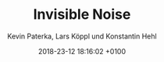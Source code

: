 ---
layout: post
author: "Kevin Paterka, Lars Köppl und Konstantin Hehl"
date:   2018-23-12 18:16:02 +0100
title:  "Invisible Noise"
text: "Wo befinde ich mich gerade, und was geschieht in diesem Augenblick? Unsere Sinneseindrücke helfen uns, diese Fragen zu beantworten und die Orientierung zu behalten. Tag und Nacht empfangen wir fortlaufend eine Vielzahl von Reizen und Stimulationen, die wir dank speziellen Nervenzellen – unseren Sinneszellen – wahrnehmen.

Diese vermeintlich freie Entdeckung unserer Umwelt wird von unserem Unterbewusstsein gesteuert um von der Vielzahl der Eindrücke nicht erdrückt zu werden. Invisible Noise spielt mit unserer Aufmerksamkeit zwischen Hörsinn und Sehsinn.Die Unterstützung unserer Augen um ein Geräusch klar zu definieren entfällt. 

Das Unhörbare wird hörbar.

Machen wir uns der Vielfalt unserer Sinneseindrücke bewusst, beginnt die Stadt unsichtbare Geschichten zu erzählen.Alltagsgeräusche werden zur Rhythmen und die Großstadt schlussendlich zum Orchester. "
imgMin: 
  - "https://raw.githubusercontent.com/Ebertplatz/images/master/21-12-2018-post-6/miniaturen/001.JPG"
  - "https://raw.githubusercontent.com/Ebertplatz/images/master/21-12-2018-post-6/miniaturen/002.JPG"
  - "https://raw.githubusercontent.com/Ebertplatz/images/master/21-12-2018-post-6/miniaturen/006.JPG"
  - "https://raw.githubusercontent.com/Ebertplatz/images/master/21-12-2018-post-6/miniaturen/006.JPG"
  - "https://raw.githubusercontent.com/Ebertplatz/images/master/21-12-2018-post-6/miniaturen/005.JPG"
  - "https://raw.githubusercontent.com/Ebertplatz/images/master/21-12-2018-post-6/miniaturen/006.JPG"
  - "https://raw.githubusercontent.com/Ebertplatz/images/master/21-12-2018-post-6/miniaturen/007.JPG"
  - "https://raw.githubusercontent.com/Ebertplatz/images/master/21-12-2018-post-6/miniaturen/008.JPG"
  - "https://raw.githubusercontent.com/Ebertplatz/images/master/21-12-2018-post-6/miniaturen/009.JPG"
  - "https://raw.githubusercontent.com/Ebertplatz/images/master/21-12-2018-post-6/miniaturen/010.JPG"

imgOrig: 
  - "https://raw.githubusercontent.com/Ebertplatz/images/master/16-12-2018-post-6/originale/001.jpg"
  - "https://raw.githubusercontent.com/Ebertplatz/images/master/16-12-2018-post-6/originale/002.JPG"
  - "https://raw.githubusercontent.com/Ebertplatz/images/master/16-12-2018-post-6/originale/003.JPG"
  - "https://raw.githubusercontent.com/Ebertplatz/images/master/16-12-2018-post-6/originale/004.JPG"
  - "https://raw.githubusercontent.com/Ebertplatz/images/master/16-12-2018-post-6/originale/005.JPG"
  - "https://raw.githubusercontent.com/Ebertplatz/images/master/16-12-2018-post-6/originale/006.JPG"
  - "https://raw.githubusercontent.com/Ebertplatz/images/master/16-12-2018-post-6/originale/007.JPG"
  - "https://raw.githubusercontent.com/Ebertplatz/images/master/16-12-2018-post-6/originale/008.JPG"
  - "https://raw.githubusercontent.com/Ebertplatz/images/master/16-12-2018-post-6/originale/009.JPG"
  - "https://raw.githubusercontent.com/Ebertplatz/images/master/16-12-2018-post-6/originale/011.JPG"
  - "https://raw.githubusercontent.com/Ebertplatz/images/master/16-12-2018-post-6/originale/012.JPG"
  - "https://raw.githubusercontent.com/Ebertplatz/images/master/16-12-2018-post-6/originale/013.JPG"
  - "https://raw.githubusercontent.com/Ebertplatz/images/master/16-12-2018-post-6/originale/014.JPG"
  - "https://raw.githubusercontent.com/Ebertplatz/images/master/16-12-2018-post-6/originale/015.JPG"
  - "https://raw.githubusercontent.com/Ebertplatz/images/master/16-12-2018-post-6/originale/016.JPG"
  - "https://raw.githubusercontent.com/Ebertplatz/images/master/16-12-2018-post-6/originale/017.JPG"
  - "https://raw.githubusercontent.com/Ebertplatz/images/master/16-12-2018-post-6/originale/018.JPG"
  - "https://raw.githubusercontent.com/Ebertplatz/images/master/16-12-2018-post-6/originale/019.JPG"
  - "https://raw.githubusercontent.com/Ebertplatz/images/master/16-12-2018-post-6/originale/020.JPG"
  - "https://raw.githubusercontent.com/Ebertplatz/images/master/16-12-2018-post-6/originale/021.JPG"
  - "https://raw.githubusercontent.com/Ebertplatz/images/master/16-12-2018-post-6/originale/022.JPG"
  - "https://raw.githubusercontent.com/Ebertplatz/images/master/16-12-2018-post-6/originale/023.JPG"
  - "https://raw.githubusercontent.com/Ebertplatz/images/master/16-12-2018-post-6/originale/024.JPG"
  - "https://raw.githubusercontent.com/Ebertplatz/images/master/16-12-2018-post-6/originale/025.JPG"
  - "https://raw.githubusercontent.com/Ebertplatz/images/master/16-12-2018-post-6/originale/026.JPG"
  - "https://raw.githubusercontent.com/Ebertplatz/images/master/16-12-2018-post-6/originale/027.JPG"
  - "https://raw.githubusercontent.com/Ebertplatz/images/master/16-12-2018-post-6/originale/028.JPG"
  - "https://raw.githubusercontent.com/Ebertplatz/images/master/16-12-2018-post-6/originale/029.JPG"
  - "https://raw.githubusercontent.com/Ebertplatz/images/master/16-12-2018-post-6/originale/030.JPG"
---